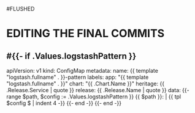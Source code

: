 #FLUSHED
# EDITING THE FINAL COMMITS

#{{- if .Values.logstashPattern }}
---
apiVersion: v1
kind: ConfigMap
metadata:
  name: {{ template "logstash.fullname" . }}-pattern
  labels:
    app: "{{ template "logstash.fullname" . }}"
    chart: "{{ .Chart.Name }}"
    heritage: {{ .Release.Service | quote }}
    release: {{ .Release.Name | quote }}
data:
{{- range $path, $config := .Values.logstashPattern }}
  {{ $path }}: |
{{ tpl $config $ | indent 4 -}}
{{- end -}}
{{- end -}}
